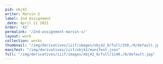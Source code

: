 ```yaml
---
pid: obj42
writer: Marvin S
label: 2nd Assignment
_date: April 11 2021
order: '42'
permalink: '/2nd-assignment-marvin-s/'
layout: work
collection: works
thumbnail: "/img/derivatives/iiif/images/obj42_0/full/250,/0/default.jpg"
manifest: "/img/derivatives/iiif/obj42/manifest.json"
full: "/img/derivatives/iiif/images/obj42_0/full/1140,/0/default.jpg"
---
```

